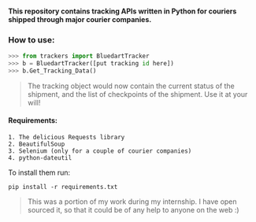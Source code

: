 #### This repository contains tracking APIs written in Python for couriers shipped through major courier companies.

### How to use:
```python
>>> from trackers import BluedartTracker
>>> b = BluedartTracker([put tracking id here])
>>> b.Get_Tracking_Data()
```
> The tracking object would now contain the current status of the shipment, and the list of checkpoints of the shipment. Use it at your will!

#### Requirements:
    1. The delicious Requests library
    2. BeautifulSoup
    3. Selenium (only for a couple of courier companies)
    4. python-dateutil
    
To install them run: 
    
    pip install -r requirements.txt

> This was a portion of my work during my internship.
> I have open sourced it, so that it could be of any help to anyone on the web :)

